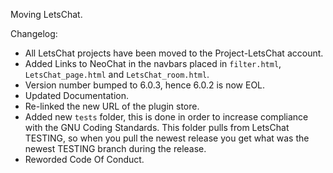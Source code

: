 Moving LetsChat.

Changelog:
- All LetsChat projects have been moved to the Project-LetsChat account.
- Added Links to NeoChat in the navbars placed in <code>filter.html</code>, <code>LetsChat_page.html</code> and <code>LetsChat_room.html</code>.
- Version number bumped to 6.0.3, hence 6.0.2 is now EOL.
- Updated Documentation.
- Re-linked the new URL of the plugin store.
- Added new <code>tests</code> folder, this is done in order to increase compliance with the GNU Coding Standards. This folder pulls from LetsChat TESTING, so when you pull the newest release you get what was the newest TESTING branch during the release.
- Reworded Code Of Conduct.